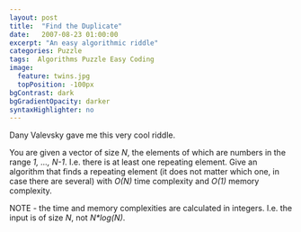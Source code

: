 ```yaml
---
layout: post
title:  "Find the Duplicate"
date:   2007-08-23 01:00:00
excerpt: "An easy algorithmic riddle"
categories: Puzzle
tags:  Algorithms Puzzle Easy Coding
image:
  feature: twins.jpg
  topPosition: -100px
bgContrast: dark
bgGradientOpacity: darker
syntaxHighlighter: no
---
```

Dany Valevsky gave me this very cool riddle.

You are given a vector of size *N*, the elements of which are numbers in the range *1, ..., N-1*. I.e. there is at least one repeating element. Give an algorithm that finds a repeating element (it does not matter which one, in case there are several) with *O(N)* time complexity and *O(1)* memory complexity.

NOTE - the time and memory complexities are calculated in integers. I.e. the input is of size *N*, not *N\*log(N)*.
